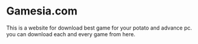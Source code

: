 # Gamesia.com
This is a website for download best game for your potato and advance pc. you can download each and every game from here.
